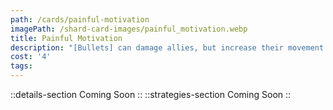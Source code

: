 ```yaml
---
path: /cards/painful-motivation
imagePath: /shard-card-images/painful_motivation.webp
title: Painful Motivation
description: "[Bullets] can damage allies, but increase their movement speed and fire rate."
cost: '4'
tags:
---
```

::details-section
Coming Soon
::
::strategies-section
Coming Soon
::